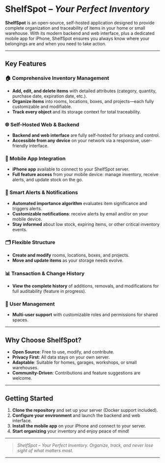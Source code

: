 # ShelfSpot – *Your Perfect Inventory*

**ShelfSpot** is an open-source, self-hosted application designed to provide complete organization and traceability of items in your home or small warehouse. With its modern backend and web interface, plus a dedicated mobile app for iPhone, ShelfSpot ensures you always know where your belongings are and when you need to take action.

---

## Key Features

### 🏠 Comprehensive Inventory Management
- **Add, edit, and delete items** with detailed attributes (category, quantity, purchase date, expiration date, etc.).
- **Organize items** into rooms, locations, boxes, and projects—each fully customizable and modifiable.
- **Track every object** and its storage context for total traceability.

### 🌐 Self-Hosted Web & Backend
- **Backend and web interface** are fully self-hosted for privacy and control.
- **Accessible from any device** on your network via a responsive, user-friendly interface.

### 📱 Mobile App Integration
- **iPhone app** available to connect to your ShelfSpot server.
- **Full feature access** from your mobile device: manage inventory, receive alerts, and update stock on the go.

### 🔔 Smart Alerts & Notifications
- **Automated importance algorithm** evaluates item significance and triggers alerts.
- **Customizable notifications**: receive alerts by email and/or on your mobile device.
- **Stay informed** about low stock, expiring items, or other critical inventory events.

### 🗂️ Flexible Structure
- **Create and modify** rooms, locations, boxes, and projects.
- **Move and update items** as your storage needs evolve.

### 📊 Transaction & Change History
- **View the complete history** of additions, removals, and modifications for full auditability (feature in progress).

### 👥 User Management
- **Multi-user support** with customizable roles and permissions for shared spaces.

---

## Why Choose ShelfSpot?

- **Open Source**: Free to use, modify, and contribute.
- **Privacy First**: All data stays on your own server.
- **Adaptable**: Suitable for homes, garages, workshops, or small warehouses.
- **Community-Driven**: Contributions and feature suggestions are welcome.

---

## Getting Started

1. **Clone the repository** and set up your server (Docker support included).
2. **Configure your environment** and launch the backend and web interface.
3. **Install the mobile app** on your iPhone and connect to your server.
4. **Start organizing** your inventory and enjoy peace of mind!

---

> *ShelfSpot – Your Perfect Inventory. Organize, track, and never lose sight of what matters most.*

---
